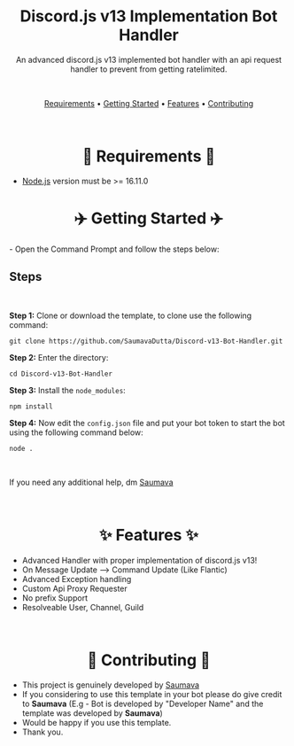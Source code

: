 <h1 align="center">
  Discord.js v13 Implementation Bot Handler
  <br>
</h1>

<p align="center">An advanced discord.js v13 implemented bot handler with an api request handler to prevent from getting ratelimited.</p>
<br>

<p align="center">
  <a href="#--requirements--">Requirements</a>
  •
  <a href="#-%EF%B8%8F-getting-started-%EF%B8%8F-">Getting Started</a>
  •
  <a href="#--features--">Features</a>
  •
  <a href="#--contributing--">Contributing</a>
</p>
<br>

<h1 align="center"> 📲 Requirements 📲 </h1>

- [Node.js](https://nodejs.org/en/) version must be >= 16.11.0

<h1 align="center"> ✈️ Getting Started ✈️ </h1>
- Open the Command Prompt and follow the steps below:

<h2>
Steps
</h2>
<br>

**Step 1:** Clone or download the template, to clone use the following command: <br>
```
git clone https://github.com/SaumavaDutta/Discord-v13-Bot-Handler.git
```
**Step 2:** Enter the directory:  <br>
```
cd Discord-v13-Bot-Handler
```
**Step 3:** Install the `node_modules`:  <br>
```
npm install
```
**Step 4:** Now edit the `config.json` file and put your bot token to start the bot using the following command below:  <br>
```
node .
```
 <br>
 
If you need any additional help, dm [Saumava](https://discord.com/users/1069555290875367496)

<br>

<h1 align="center"> ✨ Features ✨ </h1>

- Advanced Handler with proper implementation of discord.js v13!
- On Message Update --> Command Update (Like Flantic)
- Advanced Exception handling
- Custom Api Proxy Requester
- No prefix Support
- Resolveable User, Channel, Guild

<br>

<h1 align="center"> 🤝 Contributing 🤝 </h1>

- This project is genuinely developed by [Saumava](https://discord.com/users/1069555290875367496)
- If you considering to use this template in your bot please do give credit to **Saumava** (E.g - Bot is developed by "Developer Name" and the template was developed by **Saumava**)
- Would be happy if you use this template.
- Thank you.

